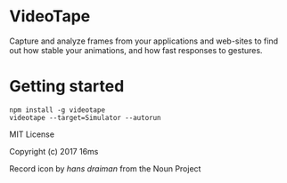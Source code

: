 # VideoTape

Capture and analyze frames from your applications and web-sites to find out how stable your animations, and how fast responses to gestures.

# Getting started

```
npm install -g videotape
videotape --target=Simulator --autorun
```

MIT License

Copyright (c) 2017 16ms

Record icon by _hans draiman_ from the Noun Project
